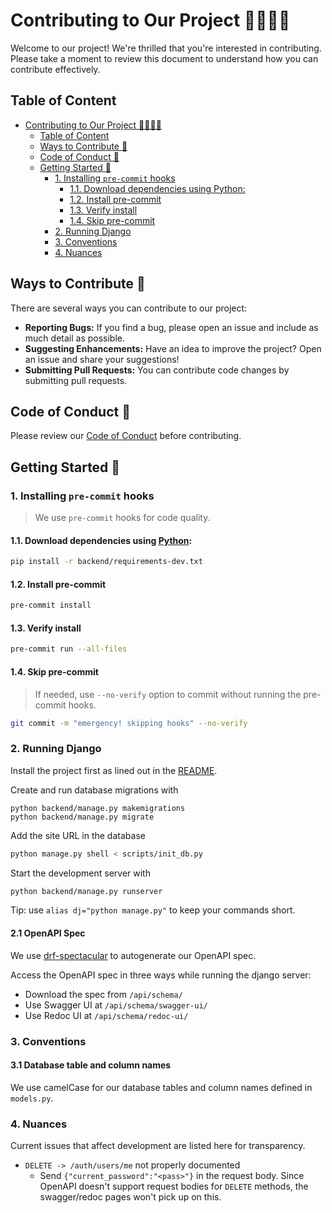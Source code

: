 # Contributing to Our Project 👩‍💻👨‍💻

Welcome to our project! We're thrilled that you're interested in contributing.  
Please take a moment to review this document to understand how you can contribute effectively.

## Table of Content

- [Contributing to Our Project 👩‍💻👨‍💻](#contributing-to-our-project-)
  - [Table of Content](#table-of-content)
  - [Ways to Contribute 🚀](#ways-to-contribute-)
  - [Code of Conduct 🤝](#code-of-conduct-)
  - [Getting Started 🏁](#getting-started-)
    - [1. Installing `pre-commit` hooks](#1-installing-pre-commit-hooks)
      - [1.1. Download dependencies using Python:](#11-download-dependencies-using-python)
      - [1.2. Install pre-commit](#12-install-pre-commit)
      - [1.3. Verify install](#13-verify-install)
      - [1.4. Skip pre-commit](#14-skip-pre-commit)
    - [2. Running Django](#2-running-django)
    - [3. Conventions](#3-conventions)
    - [4. Nuances](#4-nuances)

## Ways to Contribute 🚀

There are several ways you can contribute to our project:

- **Reporting Bugs:** If you find a bug, please open an issue and include as much detail as possible.
- **Suggesting Enhancements:** Have an idea to improve the project? Open an issue and share your suggestions!
- **Submitting Pull Requests:** You can contribute code changes by submitting pull requests.

## Code of Conduct 🤝

Please review our [Code of Conduct](CODE_OF_CONDUCT.md) before contributing.

## Getting Started 🏁

### 1. Installing `pre-commit` hooks

> We use `pre-commit` hooks for code quality.

#### 1.1. Download dependencies using [Python](https://www.python.org/downloads/):

```bash
pip install -r backend/requirements-dev.txt
```

#### 1.2. Install pre-commit

```bash
pre-commit install
```

#### 1.3. Verify install

```bash
pre-commit run --all-files
```

<!-- > The `run --all-files` command is handy to use before making commits, or when commits fail the git hook for debugging purposes. -->

#### 1.4. Skip pre-commit

> If needed, use `--no-verify` option to commit without running the pre-commit hooks.

```bash
git commit -m "emergency! skipping hooks" --no-verify
```

### 2. Running Django

Install the project first as lined out in the [README](README.md).

Create and run database migrations with

```
python backend/manage.py makemigrations
python backend/manage.py migrate
```

Add the site URL in the database

```bash
python manage.py shell < scripts/init_db.py
```

Start the development server with

```bash
python backend/manage.py runserver
```

Tip: use `alias dj="python manage.py"` to keep your commands short.

#### 2.1 OpenAPI Spec

We use [drf-spectacular](https://github.com/tfranzel/drf-spectacular) to autogenerate our OpenAPI spec.

Access the OpenAPI spec in three ways while running the django server:

- Download the spec from `/api/schema/`
- Use Swagger UI at `/api/schema/swagger-ui/`
- Use Redoc UI at `/api/schema/redoc-ui/`

### 3. Conventions

#### 3.1 Database table and column names

We use camelCase for our database tables and column names defined in `models.py`.

### 4. Nuances

Current issues that affect development are listed here for transparency.

- `DELETE -> /auth/users/me` not properly documented
  - Send `{"current_password":"<pass>"}` in the request body. Since OpenAPI doesn't support request bodies for `DELETE` methods, the swagger/redoc pages won't pick up on this.
